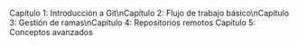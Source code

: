 Capítulo 1: Introducción a Git\nCapítulo 2: Flujo de trabajo básico\nCapítulo 3: Gestión de ramas\nCapítulo 4: Repositorios remotos
Capítulo 5: Conceptos avanzados
